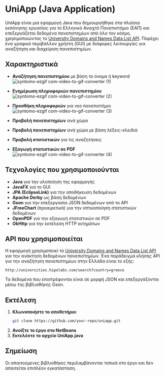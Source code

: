 # UniApp (Java Application)

UniApp είναι μια εφαρμογή Java που δημιουργήθηκε στα πλαίσια εκπόνησης εργασίας για το Ελληνικό Ανοιχτό Πανεπιστήμιο (ΕΑΠ) και επεξεργάζεται δεδομένα πανεπιστημίων από όλο τον κόσμο, χρησιμοποιώντας το [University Domains and Names Data List API](https://github.com/Hipo/university-domains-list-api). Παρέχει ένα γραφικό περιβάλλον χρήστη (GUI) με διάφορες λειτουργίες για αναζήτηση και διαχείριση πανεπιστημίων.

## Χαρακτηριστικά

- **Αναζήτηση πανεπιστημίου** με βάση το όνομα ή keyword
 ![syntomo-ezgif com-video-to-gif-converter (1)](https://github.com/user-attachments/assets/eedbbbed-7665-40c0-bb13-8c0051e77483)

- **Ενημέρωση πληροφοριών πανεπιστημίου**
  ![syntomo-ezgif com-video-to-gif-converter (2)](https://github.com/user-attachments/assets/9c9a23ca-f540-473e-9f7a-105f74a846c1)

- **Προσθήκη πληροφοριών** για νεο πανεπιστήμιο
  ![syntomo-ezgif com-video-to-gif-converter (3)](https://github.com/user-attachments/assets/32594f8a-cf51-4778-af7d-a667219f4cbf)

- **Προβολή πανεπιστημίων** ανά χώρα
- **Προβολή πανεπιστημίων** ανά χώρα με βάση λέξεις-κλειδιά
- **Προβολή στατιστικών** για τις αναζητήσεις
- **Εξαγωγή στατιστικών σε PDF**
![syntomo-ezgif com-video-to-gif-converter (4)](https://github.com/user-attachments/assets/bc19cf00-c546-4d6a-9380-ea3093fa9e3b)

## Τεχνολογίες που χρησιμοποιούνται

- **Java** για την υλοποίηση της εφαρμογής
- **JavaFX** για το GUI
- **JPA (EclipseLink)** για την αποθήκευση δεδομένων
- **Apache Derby** ως βάση δεδομένων
- **Gson** για την επεξεργασία JSON δεδομένων από το API
- **JFreeChart** (προαιρετικά) για την οπτικοποίηση στατιστικών δεδομένων
- **OpenPDF** για την εξαγωγή στατιστικών σε PDF
- **OkHttp** για την εκτέλεση HTTP αιτημάτων

## API που χρησιμοποιείται

Η εφαρμογή χρησιμοποιεί το [University Domains and Names Data List API](https://github.com/Hipo/university-domains-list-api) για την ανάκτηση δεδομένων πανεπιστημίων. Ένα παράδειγμα κλήσης API για την αναζήτηση πανεπιστημίων στην Ελλάδα είναι το εξής:

```
http://universities.hipolabs.com/search?country=greece
```

Τα δεδομένα που επιστρέφονται είναι σε μορφή JSON και επεξεργάζονται μέσω της βιβλιοθήκης Gson.

## Εκτέλεση

1. **Κλωνοποιήστε το αποθετήριο**:
   ```sh
   git clone https://github.com/your-repo/uniapp.git
   ```
2. **Ανοίξτε το έργο στο NetBeans**
3. **Εκτελέστε το αρχείο UniApp.java**

## Σημείωση

Οι απαιτούμενες βιβλιοθήκες περιλαμβάνονται τοπικά στο έργο και δεν απαιτείται επιπλέον εγκατάσταση.

